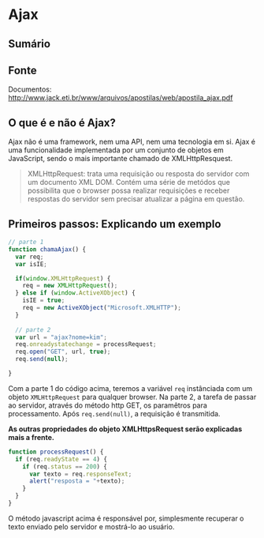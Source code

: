 # Ajax

## Sumário

## Fonte
Documentos: http://www.jack.eti.br/www/arquivos/apostilas/web/apostila_ajax.pdf

## O que é e não é Ajax?
Ajax não é uma framework, nem uma API, nem uma tecnologia em si. Ajax é uma funcionalidade implementada por um conjunto de objetos em JavaScript, sendo o mais importante chamado de XMLHttpResquest.
> XMLHttpRequest: trata uma requisição ou resposta do servidor com um documento XML DOM. Contém uma série de metódos que possibilita que o browser possa realizar requisições e receber respostas do servidor sem precisar atualizar a página em questão.

## Primeiros passos: Explicando um exemplo
```javascript
// parte 1
function chamaAjax() {
  var req;
  var isIE;

  if(window.XMLHttpRequest) {
    req = new XMLHttpRequest();
  } else if (window.ActiveXObject) {
    isIE = true;
    req = new ActiveXObject("Microsoft.XMLHTTP");
  }
  
  // parte 2
  var url = "ajax?nome=kim";
  req.onreadystatechange = processRequest;
  req.open("GET", url, true);
  req.send(null);

}

```
Com a parte 1 do código acima, teremos a variável ```req``` instânciada com um objeto ```XMLHttpRequest``` para qualquer browser.
Na parte 2, a tarefa de passar ao servidor, através do método http GET, os paramêtros para processamento. Após ```req.send(null)```, a requisição é transmitida.

**As outras propriedades do objeto XMLHttpsRequest serão explicadas mais a frente.**

```javascript
function processRequest() {
  if (req.readyState == 4) {
    if (req.status == 200) {
      var texto = req.responseText;
      alert("resposta = "+texto);
    }
  }
}
```
O método javascript acima é responsável por, simplesmente recuperar o texto enviado pelo servidor e mostrá-lo ao usuário.
